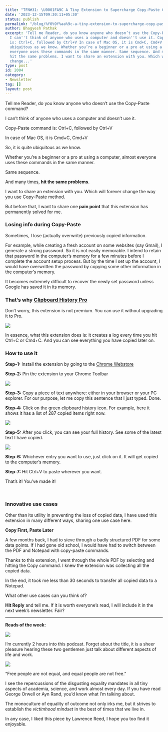 ```yaml
---
title: "TFN#31: \U0001FA9C A Tiny Extension to Supercharge Copy-Paste Command"
date: '2023-12-15T09:30:11+05:30'
status: publish
permalink: "/blog/%f0%9f%aa%9c-a-tiny-extension-to-supercharge-copy-paste-command"
author: Bhagyesh Pathak
excerpt: 'Tell me Reader, do you know anyone who doesn’t use the Copy-Paste command?
  I can''t think of anyone who uses a computer and doesn''t use it. Copy-Paste command
  is: Ctrl+C, followed by Ctrl+V In case of Mac OS, it is Cmd+C, Cmd+V So, it is quite
  ubiquitous as we know. Whether you’re a beginner or a pro at using a computer, almost
  everyone uses these commands in the same manner. Same sequence. And many times,
  hit the same problems. I want to share an extension with you. Which will forever
  change...'
type: post
id: 2004
category:
- Newsletter
tag: []
layout: post
---
```


Tell me Reader, do you know anyone who doesn’t use the Copy-Paste command?

I can’t think of anyone who uses a computer and doesn’t use it.

Copy-Paste command is: Ctrl+C, followed by Ctrl+V

In case of Mac OS, it is Cmd+C, Cmd+V

So, it is quite ubiquitous as we know.

Whether you’re a beginner or a pro at using a computer, almost everyone uses these commands in the same manner.

Same sequence.

And many times, **hit the same problems**.

I want to share an extension with you. Which will forever change the way you use Copy-Paste method.

But before that, I want to share one **pain point** that this extension has permanently solved for me.

### Losing info during Copy-Paste

Sometimes, I lose (actually overwrite) previously copied information.

For example, while creating a fresh account on some websites (say Gmail), I generate a strong password. So it is not easily memorable. I intend to retain that password in the computer’s memory for a few minutes before I complete the account setup process. But by the time I set up the account, I would have overwritten the password by copying some other information in the computer’s memory.

It becomes extremely difficult to recover the newly set password unless Google has saved it in its memory.

### That’s why [Clipboard History Pro](https://chromewebstore.google.com/detail/clipboard-history-pro-bes/ajiejmhbejpdgkkigpddefnjmgcbkenk)​

Don’t worry, this extension is not premium. You can use it without upgrading it to Pro.

![](https://embed.filekitcdn.com/e/tkwVjiL2WnM6sb9P2ZThes/4pe1PU7hXC6oQGhXGdJrHD)

In essence, what this extension does is: it creates a log every time you hit Ctrl+C or Cmd+C. And you can see everything you have copied later on.

### How to use it

**Step-1:** Install the extension by going to the [Chrome Webstore](https://chromewebstore.google.com/detail/clipboard-history-pro-bes/ajiejmhbejpdgkkigpddefnjmgcbkenk)​

**Step-2:** Pin the extension to your Chrome Toolbar

![](https://embed.filekitcdn.com/e/tkwVjiL2WnM6sb9P2ZThes/dtJu7A9u4wLbm7G2oKV8f4)

**Step-3:** Copy a piece of text anywhere: either in your browser or your PC explorer. For our purpose, let me copy this sentence that I just typed. Done.

**Step-4:** Click on the green clipboard history icon. For example, here it shows it has a list of 287 copied items right now.

![](https://embed.filekitcdn.com/e/tkwVjiL2WnM6sb9P2ZThes/a1jbnGp5P5iXUgDmt6cf5Z)

**Step-5:** After you click, you can see your full history. See some of the latest text I have copied.

![](https://embed.filekitcdn.com/e/tkwVjiL2WnM6sb9P2ZThes/iU1Nk2EKhStb14QoB5AzZd)

**Step-6:** Whichever entry you want to use, just click on it. It will get copied to the computer’s memory.

**Step-7:** Hit Ctrl+V to paste wherever you want.

That’s it! You’ve made it!

​

### Innovative use cases

Other than its utility in preventing the loss of copied data, I have used this extension in many different ways, sharing one use case here.

**Copy First, Paste Later**

A few months back, I had to sieve through a badly structured PDF for some data points. If I had gone old school, I would have had to switch between the PDF and Notepad with copy-paste commands.

Thanks to this extension, I went through the whole PDF by selecting and hitting the Copy command. I knew the extension was collecting all the copied data.

In the end, it took me less than 30 seconds to transfer all copied data to a Notepad.

What other use cases can you think of?

**Hit Reply** and tell me. If it is worth everyone’s read, I will include it in the next week’s newsletter. Fair?

---

**Reads of the week:**

[![](https://embed.filekitcdn.com/e/tkwVjiL2WnM6sb9P2ZThes/dvxuxJAJ81uWHDHGJVeLxK)](https://open.spotify.com/episode/6E6kZoPEr0JlSjRM1msB3D?si=9xGJloq5RWqrWsoSpv9_LQ)

I’m currently 2 hours into this podcast. Forget about the title, it is a sheer pleasure hearing these two gentlemen just talk about different aspects of life and work.

[![](https://embed.filekitcdn.com/e/tkwVjiL2WnM6sb9P2ZThes/xontLFuXtcucpbYKkQDSUC)](https://fee.org/articles/when-equality-becomes-evil/)

“Free people are not equal, and equal people are not free.”

I see the repercussions of the disgusting equality mandates in all tiny aspects of academia, science, and work almost every day. If you have read George Orwell or Ayn Rand, you’d know what I’m talking about.

The monoculture of equality of outcome not only irks me, but it strives to establish the *victimhood mindset* in the best of times that we live in.

In any case, I liked this piece by Lawrence Reed, I hope you too find it enjoyable.